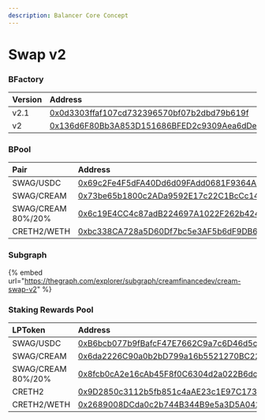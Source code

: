 ```yaml
---
description: Balancer Core Concept
---
```


# Swap v2

### BFactory

| Version | Address |
| :--- | :--- |
| v2.1 | [0x0d3303ffaf107cd732396570bf07b2dbd79b619f](https://etherscan.io/address/0x0d3303ffaf107cd732396570bf07b2dbd79b619f) |
| v2 | [0x136d6F80Bb3A853D151686BFED2c9309Aea6dDec](https://etherscan.io/address/0x136d6f80bb3a853d151686bfed2c9309aea6ddec) |

### BPool

| Pair | Address |
| :--- | :--- |
| SWAG/USDC | [0x69c2Fe4F5dFA40Dd6d09FAdd0681F9364A1aadA0](https://etherscan.io/address/0x69c2fe4f5dfa40dd6d09fadd0681f9364a1aada0) |
| SWAG/CREAM | [0x73be65b1800c2ADa9592E17c22C1BcCc1481BC95](https://etherscan.io/address/0x73be65b1800c2ada9592e17c22c1bccc1481bc95) |
| SWAG/CREAM   80%/20%  | [0x6c19E4CC4c87adB224697A1022F262b424F44d46](https://etherscan.io/address/0x6c19e4cc4c87adb224697a1022f262b424f44d46) |
| CRETH2/WETH | [0xbc338CA728a5D60Df7bc5e3AF5b6dF9DB697d942](https://etherscan.io/address/0xbc338CA728a5D60Df7bc5e3AF5b6dF9DB697d942) |

### Subgraph

{% embed url="https://thegraph.com/explorer/subgraph/creamfinancedev/cream-swap-v2" %}

### Staking Rewards Pool

| LPToken | Address |
| :--- | :--- |
| SWAG/USDC | [0xB6bcb077b9fBafcF47E7662C9a7c6D46d5c0c8f1](https://etherscan.io/address/0xB6bcb077b9fBafcF47E7662C9a7c6D46d5c0c8f1) |
| SWAG/CREAM | [0x6da2226C90a0b2bD799a16b5521270BC2231D242](https://etherscan.io/address/0x6da2226C90a0b2bD799a16b5521270BC2231D242) |
| SWAG/CREAM   80%/20% | [0x8fcb0cA2e16cAb45F8f0C6304d2a022B6dcDA3f3](https://etherscan.io/address/0x8fcb0ca2e16cab45f8f0c6304d2a022b6dcda3f3) |
| CRETH2 | [0x9D2850c3112b5fb851c4aAE23c1E97C1736898cb](https://etherscan.io/address/0x9d2850c3112b5fb851c4aae23c1e97c1736898cb) |
| CRETH2/WETH | [0x2689008DCda0c2b744B344B9e5a3D5A042c227Da](https://etherscan.io/address/0x2689008DCda0c2b744B344B9e5a3D5A042c227Da) |

